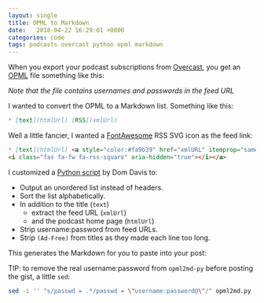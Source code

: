 ```yaml
---
layout: single
title: OPML to Markdown
date:   2018-04-22 16:29:01 +0800
categories: code
tags: podcasts overcast python opml markdown
---
```


When you export your podcast subscriptions from [Overcast](https://overcast.fm/), you get an [OPML](https://en.wikipedia.org/wiki/OPML) file something like this:

<script src="https://gist.github.com/jamesstout/a4050fdfda4f1fad5d5637ff35293549.js"></script>
_Note that the file contains usernames and passwords in the feed URL_

I wanted to convert the OPML to a Markdown list. Something like this:

```markdown
* [text](htmlUrl) [RSS](xmlUrl)
```

Well a little fancier, I wanted a [FontAwesome](https://fontawesome.com/icons/rss-square?style=solid) RSS SVG icon as the feed link:

```markdown
* [text](htmlUrl) <a style="color:#fa9b39" href="xmlURL" itemprop="sameAs">
<i class="fas fa-fw fa-rss-square" aria-hidden="true"></i></a>
```

I customized a [Python script](https://gist.github.com/domdavis/9988867) by Dom Davis to:

* Output an unordered list instead of headers.
* Sort the list alphabetically.
* In addition to the title (`text`)
  * extract the feed URL (`xmlUrl`)
  * and the podcast home page (`htmlUrl`)
* Strip username:password from feed URLs.
* Strip `(Ad-Free)` from titles as they made each line too long.

<script src="https://gist.github.com/jamesstout/39405a465e94bde0c6478a1a1dcf64f4.js"></script>

This generates the Markdown for you to paste into your post:
<script src="https://gist.github.com/jamesstout/213b9376d740b8b2234d1e4a7f3025b3.js"></script>

TIP: to remove the real username:password from `opml2md-py` before posting the gist, a little `sed`:

```bash
sed -i '' "s/passwd = .*/passwd = \"username:password@\"/" opml2md.py
```
